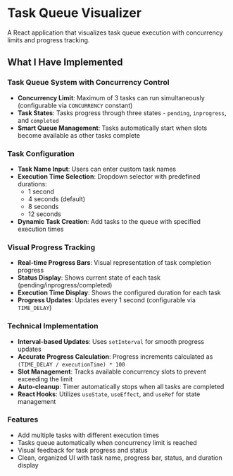 # Task Queue Visualizer

A React application that visualizes task queue execution with concurrency limits and progress tracking.

## What I Have Implemented

### Task Queue System with Concurrency Control

- **Concurrency Limit**: Maximum of 3 tasks can run simultaneously (configurable via `CONCURRENCY` constant)
- **Task States**: Tasks progress through three states - `pending`, `inprogress`, and `completed`
- **Smart Queue Management**: Tasks automatically start when slots become available as other tasks complete

### Task Configuration

- **Task Name Input**: Users can enter custom task names
- **Execution Time Selection**: Dropdown selector with predefined durations:
  - 1 second
  - 4 seconds (default)
  - 8 seconds
  - 12 seconds
- **Dynamic Task Creation**: Add tasks to the queue with specified execution times

### Visual Progress Tracking

- **Real-time Progress Bars**: Visual representation of task completion progress
- **Status Display**: Shows current state of each task (pending/inprogress/completed)
- **Execution Time Display**: Shows the configured duration for each task
- **Progress Updates**: Updates every 1 second (configurable via `TIME_DELAY`)

### Technical Implementation

- **Interval-based Updates**: Uses `setInterval` for smooth progress updates
- **Accurate Progress Calculation**: Progress increments calculated as `(TIME_DELAY / executionTime) * 100`
- **Slot Management**: Tracks available concurrency slots to prevent exceeding the limit
- **Auto-cleanup**: Timer automatically stops when all tasks are completed
- **React Hooks**: Utilizes `useState`, `useEffect`, and `useRef` for state management

### Features

- Add multiple tasks with different execution times
- Tasks queue automatically when concurrency limit is reached
- Visual feedback for task progress and status
- Clean, organized UI with task name, progress bar, status, and duration display
